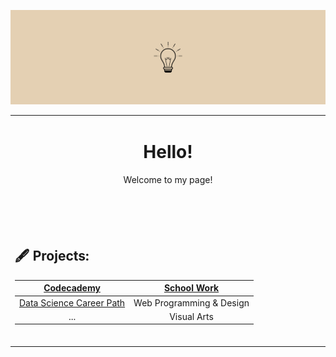 ![](https://github.com/jeyla380/jeyla380/blob/main/images/banner.png)

<table align="center"><tr><td align="center" width="9999">

  # Hello!

Welcome to my page!

<br>  
</td></tr>



<tr><td width="9999">
  <br>
<br>

  ## 🖋️ Projects:
  
| [Codecademy](https://github.com/jeyla380/codecademy_projects) | [School Work](https://github.com/jeyla380/school_work) |
|:--------:|:--------:|
| [Data Science Career Path](https://github.com/jeyla380/codecademy_projects/tree/main/datascience) | Web Programming & Design |
| ... | Visual Arts |

  <br>

  
  
  </td></tr></table>



<!---
- 👀 I’m interested in ...
- 📫 How to reach me ...
🌱
 ## 📚 School Work:
xemycutiex/xemycutiex is a ✨ special ✨ repository because its `README.md` (this file) appears on your GitHub profile.
You can click the Preview link to take a look at your changes.

![](https://github.com/xemycutiex/xemycutiex/blob/main/images/banner.png)
--->
